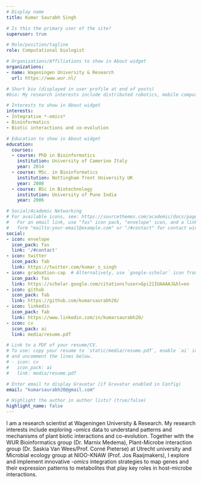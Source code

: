 ```yaml
---
# Display name
title: Kumar Saurabh Singh

# Is this the primary user of the site?
superuser: true

# Role/position/tagline
role: Computational biologist

# Organizations/Affiliations to show in About widget
organizations:
- name: Wageningen University & Research
  url: https://www.wur.nl/

# Short bio (displayed in user profile at end of posts)
#bio: My research interests include distributed robotics, mobile computing and programmable matter.

# Interests to show in About widget
interests:
- Integrative *-omics*
- Bioinformatics
- Biotic interactions and co-evolution

# Education to show in About widget
education:
  courses:
  - course: PhD in Bioinformatics
    institution: University of Camerino Italy
    year: 2014
  - course: MSc. in Bioinformatics
    institution: Nottingham Trent University UK
    year: 2008
  - course: BSc in Biotechnology
    institution: University of Pune India
    year: 2006

# Social/Academic Networking
# For available icons, see: https://sourcethemes.com/academic/docs/page-builder/#icons
#   For an email link, use "fas" icon pack, "envelope" icon, and a link in the
#   form "mailto:your-email@example.com" or "/#contact" for contact widget.
social:
- icon: envelope
  icon_pack: fas
  link: '/#contact'
- icon: twitter
  icon_pack: fab
  link: https://twitter.com/kumar_s_singh
- icon: graduation-cap  # Alternatively, use `google-scholar` icon from `ai` icon pack
  icon_pack: fas
  link: https://scholar.google.com/citations?user=Gpi21IUAAAAJ&hl=en
- icon: github
  icon_pack: fab
  link: https://github.com/kumarsaurabh20/
- icon: linkedin
  icon_pack: fab
  link: https://www.linkedin.com/in/kumarsaurabh20/
- icon: cv
  icon_pack: ai
  link: media/resume.pdf

# Link to a PDF of your resume/CV.
# To use: copy your resume to `static/media/resume.pdf`, enable `ai` icons in `params.toml`, 
# and uncomment the lines below.
# - icon: cv
#   icon_pack: ai
#   link: media/resume.pdf

# Enter email to display Gravatar (if Gravatar enabled in Config)
email: "kumarsaurabh20@gmail.com"

# Highlight the author in author lists? (true/false)
highlight_name: false
---
```

I am a research scientist at Wageningen University & Research. My research interests include exploring *-omics* data to understand patterns and mechanisms of plant biotic interactions and co-evolution. Together with the WUR Bioinformatics group (Dr. Marnix Medema), Plant-Microbe interaction group (Dr. Saskia Van Wees/Prof. Corné Pieterse) at Utrecht university and Microbial ecology group at NIOO-KNAW (Prof. Jos Raaijmakers), I explore and implement innovative *-omics* integration strategies to map genes and their expression patterns to metabolites that play key roles in host-microbe interactions.

